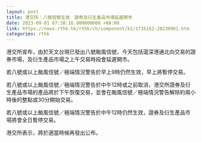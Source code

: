 ```yaml
---
layout: post
title: 港交所：八號信號生效　證券及衍生產品市場延遲開市
date: 2023-09-01 07:38:16.000000000 +08:00
link: https://news.rthk.hk/rthk/ch/component/k2/1716162-20230901.htm
categories: rthk
---
```


港交所宣布，由於天文台現已發出八號颱風信號，今天包括滬深港通北向交易的證券市場，及衍生產品市場之上午交易時段會延遲開市。

若八號或以上颱風信號／極端情況警告於早上9時仍然生效，早上將暫停交易。

若八號或以上颱風信號／極端情況警告於中午12時或之前取消，港交所證券及衍生產品市場的產品將於下午恢復交易，並會在颱風信號／極端情況警告解除約兩小時後的整點或30分開始交易。

若八號或以上颱風信號／極端情況警告於中午12時仍然生效，證券及衍生產品市場將會全日暫停交易。

港交所表示，將於適當時候再發出公布。
